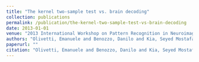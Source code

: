 ```yaml
---
title: "The kernel two-sample test vs. brain decoding"
collection: publications
permalink: /publication/the-kernel-two-sample-test-vs-brain-decoding
date: 2013-01-01
venue: "2013 International Workshop on Pattern Recognition in Neuroimaging"
authors: "Olivetti, Emanuele and Benozzo, Danilo and Kia, Seyed Mostafa and Ellero, Marta and Hartmann, Thomas"
paperurl: ""
citation: "Olivetti, Emanuele and Benozzo, Danilo and Kia, Seyed Mostafa and Ellero, Marta and Hartmann, Thomas (2013). The kernel two-sample test vs. brain decoding. 2013 International Workshop on Pattern Recognition in Neuroimaging."
---
```


